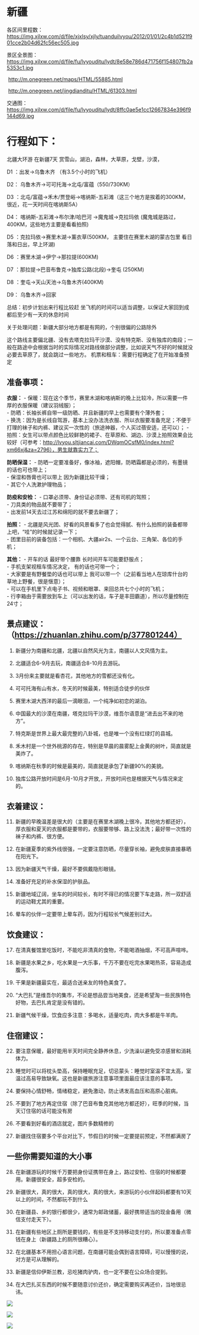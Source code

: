 # 新疆

各区间里程数：https://img.xjlxw.com/d/file/xjxlsy/xjly/tuanduilvyou/2012/01/01/2c4b1d521f901cce2b04d62fc56ec505.jpg

景区全景图： https://img.xjlxw.com/d/file/fu/lvyouditu/lydt/8e58e786d471756f154807fb2a5353c1.jpg   

​           http://m.onegreen.net/maps/HTML/55885.html   

​           http://m.onegreen.net/jingdianditu/HTML/61303.html   

交通图：https://img.xjlxw.com/d/file/fu/lvyouditu/lydt/8ffc0ae5e1cc12667834e396f9144d69.jpg   

# 行程如下： 

北疆大环游 在新疆7天 赏雪山，湖泊，森林，大草原，戈壁，沙漠，

D1 ：出发→乌鲁木齐 （有3.5个小时的飞机）

D2： 乌鲁木齐→可可托海→北屯/富蕴（550/730KM） 

D3 ：北屯/富蕴→禾木/贾登峪->喀纳斯-五彩滩（这三个地方是挨着的300KM，很近，花一天时间在喀纳斯5A）

D4： 喀纳斯-五彩滩→布尔津/哈巴河 ->魔鬼城->克拉玛依 (魔鬼城是路过，400KM，这些地方主要是看看拍照)

D5 ：克拉玛依→赛里木湖→薰衣草(500KM， 主要住在赛里木湖的蒙古包里 看日落和日出，早上环湖)

D6 ：赛里木湖→伊宁→那拉提(600KM)

D7 ：那拉提->巴音布鲁克→独库公路(北段)→奎屯 (250KM)

D8 ：奎屯→天山天池→乌鲁木齐(400KM) 

D9： 乌鲁木齐→回家

总结：初步计划出来行程比较赶 坐飞机的时间可以适当调整，以保证大家回到成都后至少有一天的休息时间

关于处理问题：新疆大部分地方都是有网的，个别很偏的公路除外

这个路线主要偏北疆、没有去塔克拉玛干沙漠、没有特克斯、没有独库的南段；一般在路途中会根据当时的实际情况对路线做部分调整，比如说天气不好的时候就没必要去草原了，就会跳过一些地方。
机票和租车：需要行程确定了在开始准备预定

## **准备事项：**
**衣服：**
    - 保暖：现在这个季节，赛里木湖和喀纳斯的晚上比较冷，所以需要一件厚的衣服保暖（建议羽绒服）；   
    - 防晒：长袖长裤自带一级防晒、并且新疆的早上也需要有个薄外套；   
    - 换洗：因为是长线自驾游，基本上没办法洗衣服、所以衣服要准备充足；不便于打理的袜子和内裤、建议买一次性的（旅途神器，个人买过蓓安适，还可以）；
    - 拍照：女生可以带点颜色比较鲜艳的裙子、在草原和、湖边、沙漠上拍照效果会比较好（可参考：http://lvyou.sltjiancai.com/DWqmOCsfM0/index.html?xm66xj&za=2796），男生就靠实力了；   

**防晒保湿：**
    - 防晒一定要准备好，像冰袖，遮阳帽，防晒霜都是必须的，有墨镜的话也可也带上；    
    - 保湿和唇膏也可以带上 因为新疆比较干燥；   
    - 其它个人洗漱护理物品；   

**防疫和安检：**
    - 口罩必须带、身份证必须带、还有司机的驾照；   
    - 刀具类的物品就不要带了；   
    - 出发前14天去过江苏和绵阳的就不要去新疆了；   

**拍照：**
    - 北疆是风光团、好看的风景看多了也会觉得腻、有什么拍照的装备都带上吧，“哇”的时候就记录一下；   
    - 团里目前的装备包括：一个相机、大疆air2s、一个云台、三角架、各位的手机；   

**其他：**
    - 开车的话 最好带个腰靠 长时间开车可能要舒服点；   
    - 手机支架视租车情况决定， 有的话也可带一个；   
    - 大家要是有野餐垫的话也可以带上 我可以带一个（之前看当地人在琼库什台的草地上野餐，很是惬意）；   
    - 可以在手机里下点电子书、视频和眼罩、来回总共七个小时的飞机；   
    - 行李箱由于需要放到车上（可以出发的话，车子是丰田霸道），所以尽量控制在24寸；   


## **景点建议：**（https://zhuanlan.zhihu.com/p/377801244）

1.  新疆分为南疆和北疆，北疆以自然风光为主，南疆以人文风情为主。

2. 北疆适合6-9月去玩，南疆适合8-10月去游玩。

3. 3月份来主要就是看杏花，其他地方的雪都还没有化。

4. 可可托海有山有水，冬天的时候最美，特别适合徒步的伙伴

5. 赛里木湖大西洋的最后一滴眼泪，一个纯净如初恋的湖泊。

6. 中国最大的沙漠在南疆，塔克拉玛干沙漠，维吾尔语意是“进去出不来的地方”。

7. 特克斯是世界上最大最完整的八卦城，也是唯一个没有红绿灯的县城。

8. 禾木村是一个世外桃源的存在，特别是早晨的晨雾配上金黄的树叶，简直就是美炸了。

9. 喀纳斯在秋季的时候是最美的，简直就是承包了新疆90%的美貌。

10. 独库公路开放时间是6月-10月才开放,，开放时间也是根据天气与情况来定的。

## **衣着建议：**

11. 新疆的早晚温差是很大的（主要是在赛里木湖晚上很冷，其他地方都还好），厚衣服和夏天的衣服都是要带的，衣服要带够、路上没法洗；最好带一次性的袜子和内裤、很方便。

12. 在新疆夏季的紫外线很强，一定要注意防晒，尽量穿长袖，避免皮肤直接暴晒在阳光下。

13. 因为新疆天气干燥，最好不要佩戴隐形眼镜。

14. 准备好充足的补水保湿的护肤品。

15. 新疆地域辽阔，坐车的时间较长，有时不得已的情况要下车走路，所一双舒适的运动鞋尤其的重要。

16. 晕车的伙伴一定要带上晕车药，因为行程较长气候差别过大。

## **饮食建议：**

17. 在清真餐馆里吃饭时，不能吃非清真的食物，不能喝酒抽烟，不可高声喧哗。

18. 新疆是水果之乡，吃水果是一大乐事，千万不要在吃完水果喝热茶，容易造成腹泻。

19. 干果是新疆最实在，最适合送亲友的特色美食了。

20. “大巴扎”是维吾尔的集市，不论是想品尝当地美食，还是希望淘一些民族特色好物，去巴扎肯定是没有错的。

21. 新疆气候干燥，饮食应多注意：多喝水，适量吃肉，肉大多都是牛羊肉。

## **住宿建议：**

22. 要注意保暖，最好能用半天时间完全静养休息，少洗澡以避免受凉感冒和消耗体力。

23. 睡觉时可以将枕头垫高，保持睡眠充足，切忌蒙头：睡觉时室温不宜太高，室温过高易导致缺氧。这也是新疆旅游注意事项里面最应该注意的事项。

24. 要保持心情舒畅，情绪稳定，避免激动，防止诱发高血压和高原心脏病。

25. 不要到了地方再定住宿（除了巴音布鲁克其他地方都还好），旺季的时候，当天订住宿的话可能没有房

26. 不要看到好看的酒店就定，图片多数精修的

27. 新疆找住宿要多个平台对比下，节假日的时候一定要提前预定，不然都满房了

## **一些你需要知道的大小事**

28. 在新疆游玩的时候千万要把身份证携带在身上，路过安检、住宿的时候都要用。新疆很安全，超多安检的。

29. 新疆很大，真的很大，真的很大，真的很大，来游玩的小伙伴起码都要有10天以上的时间，不然都玩不到什么

30. 在新疆县、乡的银行都很少，通常为邮政储蓄，最好携带适当的现金备用（微信支付走天下）。

31. 在新疆有些地区上厕所是要钱的，有些是不支持移动支付的，所以要准备点零钱在身上（新疆路上的厕所很糟心）。

32. 在北疆基本不用担心语言问题，在南疆可能会偶到语言障碍，可以慢慢的说，对方是可从理解的。

33. 新疆是信仰伊斯兰教，忌吃猪肉驴肉，也一定不要在公众场合提到。

34. 在大巴扎买东西的时候不要随意讨价还价，确定需要购买再还价，当地很忌讳。

![](https://img.xjlxw.com/d/file/fu/lvyouditu/lydt/8e58e786d471756f154807fb2a5353c1.jpg)

![](./xinjiang.jpeg)

![](https://img.xjlxw.com/d/file/xjxlsy/xjly/tuanduilvyou/2012/01/01/2c4b1d521f901cce2b04d62fc56ec505.jpg)
